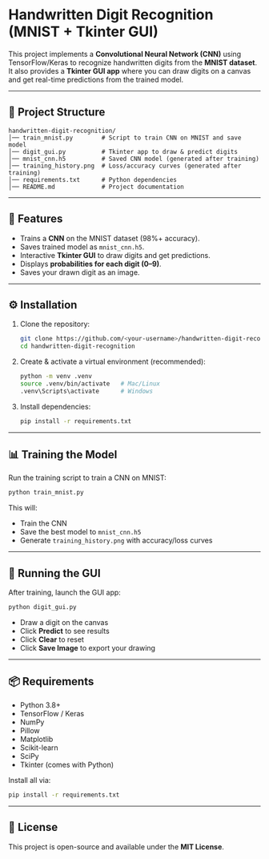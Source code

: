 # Handwritten Digit Recognition (MNIST + Tkinter GUI)

This project implements a **Convolutional Neural Network (CNN)** using TensorFlow/Keras to recognize handwritten digits from the **MNIST dataset**.
It also provides a **Tkinter GUI app** where you can draw digits on a canvas and get real-time predictions from the trained model.

---

## 📂 Project Structure

```
handwritten-digit-recognition/
│── train_mnist.py        # Script to train CNN on MNIST and save model
│── digit_gui.py          # Tkinter app to draw & predict digits
│── mnist_cnn.h5          # Saved CNN model (generated after training)
│── training_history.png  # Loss/accuracy curves (generated after training)
│── requirements.txt      # Python dependencies
│── README.md             # Project documentation
```

---

## 🚀 Features

- Trains a **CNN** on the MNIST dataset (98%+ accuracy).
- Saves trained model as `mnist_cnn.h5`.
- Interactive **Tkinter GUI** to draw digits and get predictions.
- Displays **probabilities for each digit (0–9)**.
- Saves your drawn digit as an image.

---

## ⚙️ Installation

1. Clone the repository:

   ```bash
   git clone https://github.com/<your-username>/handwritten-digit-recognition.git
   cd handwritten-digit-recognition
   ```

2. Create & activate a virtual environment (recommended):

   ```bash
   python -m venv .venv
   source .venv/bin/activate   # Mac/Linux
   .venv\Scripts\activate      # Windows
   ```

3. Install dependencies:

   ```bash
   pip install -r requirements.txt
   ```

---

## 📊 Training the Model

Run the training script to train a CNN on MNIST:

```bash
python train_mnist.py
```

This will:

- Train the CNN
- Save the best model to `mnist_cnn.h5`
- Generate `training_history.png` with accuracy/loss curves

---

## 🎨 Running the GUI

After training, launch the GUI app:

```bash
python digit_gui.py
```

- Draw a digit on the canvas
- Click **Predict** to see results
- Click **Clear** to reset
- Click **Save Image** to export your drawing

---


## 📦 Requirements

- Python 3.8+
- TensorFlow / Keras
- NumPy
- Pillow
- Matplotlib
- Scikit-learn
- SciPy
- Tkinter (comes with Python)

Install all via:

```bash
pip install -r requirements.txt
```

---

## 📝 License

This project is open-source and available under the **MIT License**.
